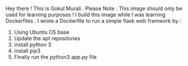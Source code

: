 Hey there ! This is Gokul Murali .
Please Note : This image should only be used for learning purposes ! 
I build this image while I was learning Dockerfiles . 
I wrote a Dockerfile to run a simple flask web framwork by :
1. Using Ubuntu OS base
2. Update the apt repositories
3. install python 3
4. install pip3 
5. Finally run the python3 app.py file

